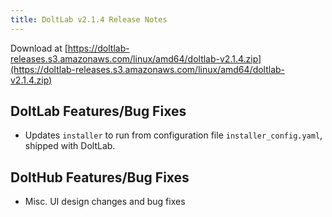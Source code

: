 ```yaml
---
title: DoltLab v2.1.4 Release Notes
---
```


Download at [https://doltlab-releases.s3.amazonaws.com/linux/amd64/doltlab-v2.1.4.zip](https://doltlab-releases.s3.amazonaws.com/linux/amd64/doltlab-v2.1.4.zip)

## DoltLab Features/Bug Fixes
* Updates `installer` to run from configuration file `installer_config.yaml`, shipped with DoltLab.

## DoltHub Features/Bug Fixes
* Misc. UI design changes and bug fixes
